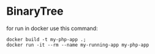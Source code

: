 # BinaryTree
for run in docker use this command:
```
docker build -t my-php-app .; 
docker run -it --rm --name my-running-app my-php-app
```